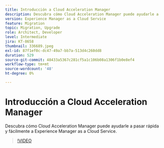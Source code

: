 ```yaml
---
title: Introducción a Cloud Acceleration Manager
description: Descubra cómo Cloud Acceleration Manager puede ayudarle a pasar rápida y fácilmente a Experience Manager as a Cloud Service.
version: Experience Manager as a Cloud Service
feature: Migration
topic: Migration, Upgrade
role: Architect, Developer
level: Intermediate
jira: KT-8658
thumbnail: 336689.jpeg
exl-id: 87f1ef0c-dc47-49a7-bb7a-513d4c260dd8
duration: 529
source-git-commit: 48433a5367c281cf5a1c106b08a1306f1b0e8ef4
workflow-type: tm+mt
source-wordcount: '48'
ht-degree: 0%

---
```


# Introducción a Cloud Acceleration Manager

Descubra cómo Cloud Acceleration Manager puede ayudarle a pasar rápida y fácilmente a Experience Manager as a Cloud Service.

>[!VIDEO](https://video.tv.adobe.com/v/3452717?quality=12&learn=on&captions=spa)
